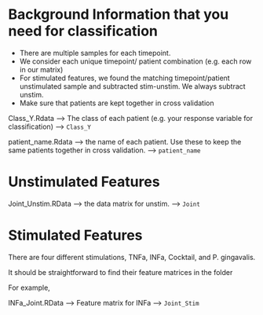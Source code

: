 # Background Information that you need for classification

- There are multiple samples for each timepoint.
- We consider each unique timepoint/ patient combination (e.g. each row in our matrix)
- For stimulated features, we found the matching timepoint/patient unstimulated sample and subtracted stim-unstim. We always subtract unstim.
- Make sure that patients are kept together in cross validation 

Class_Y.Rdata --> The class of each patient (e.g. your response variable for classification) --> `Class_Y`

patient_name.Rdata --> the name of each patient. Use these to keep the same patients together in cross validation. --> `patient_name`

# Unstimulated Features
Joint_Unstim.RData --> the data matrix for unstim. --> `Joint`

# Stimulated Features
There are four different stimulations, TNFa, INFa, Cocktail, and P. gingavalis.

It should be straightforward to find their feature matrices in the folder

For example, 

INFa_Joint.RData --> Feature matrix for INFa --> `Joint_Stim` 
